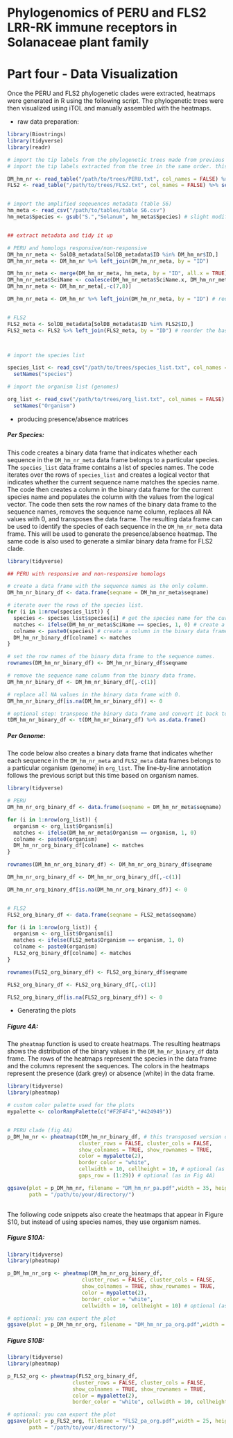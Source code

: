 # Phylogenomics of PERU and FLS2 LRR-RK immune receptors in Solanaceae plant family
# Part four - Data Visualization

Once the PERU and FLS2 phylogenetic clades were extracted, heatmaps were generated in R using the following script. The phylogenetic trees were then visualized using iTOL and manually assembled with the heatmaps.

- raw data preparation:
```R
library(Biostrings)
library(tidyverse)
library(readr)

# import the tip labels from the phylogenetic trees made from previous steps
# import the tip labels extracted from the tree in the same order. this was done using TreeViewer software

DM_hm_nr <- read_table("/path/to/trees/PERU.txt", col_names = FALSE) %>% setNames("ID") # PERU clade
FLS2 <- read_table("/path/to/trees/FLS2.txt", col_names = FALSE) %>% setNames("ID") # FLS2 clade


# import the amplified seqeuences metadata (table S6)
hm_meta <- read_csv("/path/to/tables/table S6.csv")
hm_meta$Species <- gsub("S.","Solanum", hm_meta$Species) # slight modifications to make it compatible with the rest of the data


## extract metadata and tidy it up

# PERU and homologs responsive/non-responsive
DM_hm_nr_meta <- SolDB_metadata[SolDB_metadata$ID %in% DM_hm_nr$ID,]
DM_hm_nr_meta <- DM_hm_nr %>% left_join(DM_hm_nr_meta, by = "ID")

DM_hm_nr_meta <- merge(DM_hm_nr_meta, hm_meta, by = "ID", all.x = TRUE) # add the species metadata of the responsive/non-responsive homologs
DM_hm_nr_meta$SciName <- coalesce(DM_hm_nr_meta$SciName.x, DM_hm_nr_meta$SciName.y) # clean up
DM_hm_nr_meta <- DM_hm_nr_meta[,-c(7,8)]

DM_hm_nr_meta <- DM_hm_nr %>% left_join(DM_hm_nr_meta, by = "ID") # reorder the based on the phylogenetic tree


# FLS2
FLS2_meta <- SolDB_metadata[SolDB_metadata$ID %in% FLS2$ID,]
FLS2_meta <- FLS2 %>% left_join(FLS2_meta, by = "ID") # reorder the based on the phylogenetic tree



# import the species list

species_list <- read_csv("/path/to/trees/species_list.txt", col_names = FALSE) %>% 
  setNames("species")

# import the organism list (genomes)

org_list <- read_csv("/path/to/trees/org_list.txt", col_names = FALSE) %>% 
  setNames("Organism")
```

- producing presence/absence matrices

##### Per Species:
This code creates a binary data frame that indicates whether each sequence in the `DM_hm_nr_meta` data frame belongs to a particular species. The `species_list` data frame contains a list of species names. The code iterates over the rows of `species_list` and creates a logical vector that indicates whether the current sequence name matches the species name. The code then creates a column in the binary data frame for the current species name and populates the column with the values from the logical vector. The code then sets the row names of the binary data frame to the sequence names, removes the sequence name column, replaces all NA values with 0, and transposes the data frame. The resulting data frame can be used to identify the species of each sequence in the `DM_hm_nr_meta` data frame. This will be used to generate the presence/absence heatmap. The same code is also used to generate a similar binary data frame for FLS2 clade.

```R
library(tidyverse)

## PERU with responsive and non-responsive homologs

# create a data frame with the sequence names as the only column.
DM_hm_nr_binary_df <- data.frame(seqname = DM_hm_nr_meta$seqname)

# iterate over the rows of the species list.
for (i in 1:nrow(species_list)) {
  species <- species_list$species[i] # get the species name for the current row.
  matches <- ifelse(DM_hm_nr_meta$SciName == species, 1, 0) # create a logical vector that indicates whether the current sequence name matches the species name.
  colname <- paste0(species) # create a column in the binary data frame for the current species name.
  DM_hm_nr_binary_df[colname] <- matches
}

# set the row names of the binary data frame to the sequence names.
rownames(DM_hm_nr_binary_df) <- DM_hm_nr_binary_df$seqname 

# remove the sequence name column from the binary data frame.
DM_hm_nr_binary_df <- DM_hm_nr_binary_df[,-c(1)]

# replace all NA values in the binary data frame with 0.
DM_hm_nr_binary_df[is.na(DM_hm_nr_binary_df)] <- 0

# optional step: transpose the binary data frame and convert it back to a data frame. this changes the place of rows and columns.
tDM_hm_nr_binary_df <- t(DM_hm_nr_binary_df) %>% as.data.frame()

```

##### Per Genome:
The code below also creates a binary data frame that indicates whether each sequence in the `DM_hm_nr_meta` and `FLS2_meta` data frames belongs to a particular organism (genome) in `org_list`. The line-by-line annotation follows the previous script but this time based on organism names.

```R
library(tidyverse)

# PERU
DM_hm_nr_org_binary_df <- data.frame(seqname = DM_hm_nr_meta$seqname)

for (i in 1:nrow(org_list)) {
  organism <- org_list$Organism[i]
  matches <- ifelse(DM_hm_nr_meta$Organism == organism, 1, 0)
  colname <- paste0(organism)
  DM_hm_nr_org_binary_df[colname] <- matches
}

rownames(DM_hm_nr_org_binary_df) <- DM_hm_nr_org_binary_df$seqname

DM_hm_nr_org_binary_df <- DM_hm_nr_org_binary_df[,-c(1)]

DM_hm_nr_org_binary_df[is.na(DM_hm_nr_org_binary_df)] <- 0


# FLS2
FLS2_org_binary_df <- data.frame(seqname = FLS2_meta$seqname)

for (i in 1:nrow(org_list)) {
  organism <- org_list$Organism[i]
  matches <- ifelse(FLS2_meta$Organism == organism, 1, 0)
  colname <- paste0(organism)
  FLS2_org_binary_df[colname] <- matches
}

rownames(FLS2_org_binary_df) <- FLS2_org_binary_df$seqname

FLS2_org_binary_df <- FLS2_org_binary_df[,-c(1)]

FLS2_org_binary_df[is.na(FLS2_org_binary_df)] <- 0

```

- Generating the plots
##### Figure 4A:
The `pheatmap` function is used to create heatmaps. The resulting heatmaps shows the distribution of the binary values in the `DM_hm_nr_binary_df` data frame. The rows of the heatmaps represent the species in the data frame and the columns represent the sequences. The colors in the heatmaps represent the presence (dark grey) or absence (white) in the data frame.

```R
library(tidyverse)
library(pheatmap)

# custom color palette used for the plots
mypalette <- colorRampPalette(c("#F2F4F4","#424949"))


# PERU clade (fig 4A)
p_DM_hm_nr <- pheatmap(tDM_hm_nr_binary_df, # this transposed version of the binary dataframe allows to visualize the heatmap horizontally
                       cluster_rows = FALSE, cluster_cols = FALSE, 
                       show_colnames = TRUE, show_rownames = TRUE,
                       color = mypalette(2), 
                       border_color = "white", 
                       cellwidth = 10, cellheight = 10, # optional (as in Fig 4A)
                       gaps_row = (1:29)) # optional (as in Fig 4A)

ggsave(plot = p_DM_hm_nr, filename = "DM_hm_nr_pa.pdf",width = 35, height = 15, units = "in", dpi = "retina", device = "pdf", 
       path = "/path/to/your/directory/")
      
```

The following code snippets also create the heatmaps that appear in Figure S10, but instead of using species names, they use organism names.

##### Figure S10A:
```R
library(tidyverse)
library(pheatmap)

p_DM_hm_nr_org <- pheatmap(DM_hm_nr_org_binary_df, 
                        cluster_rows = FALSE, cluster_cols = FALSE, 
                        show_colnames = TRUE, show_rownames = TRUE,
                        color = mypalette(2), 
                        border_color = "white", 
                        cellwidth = 10, cellheight = 10) # optional (as in fig S10A)

# optional: you can export the plot
ggsave(plot = p_DM_hm_nr_org, filename = "DM_hm_nr_pa_org.pdf",width = 25, height = 35, units = "in", dpi = "retina", device = "pdf", path = "/path/to/your/directory/")

```

##### Figure S10B:

```R
library(tidyverse)
library(pheatmap)

p_FLS2_org <- pheatmap(FLS2_org_binary_df, 
                     cluster_rows = FALSE, cluster_cols = FALSE, 
                     show_colnames = TRUE, show_rownames = TRUE,
                     color = mypalette(2), 
                     border_color = "white", cellwidth = 10, cellheight = 10)

# optional: you can export the plot
ggsave(plot = p_FLS2_org, filename = "FLS2_pa_org.pdf",width = 25, height = 25, units = "in", dpi = "retina", device = "pdf", 
       path = "/path/to/your/directory/")

```
